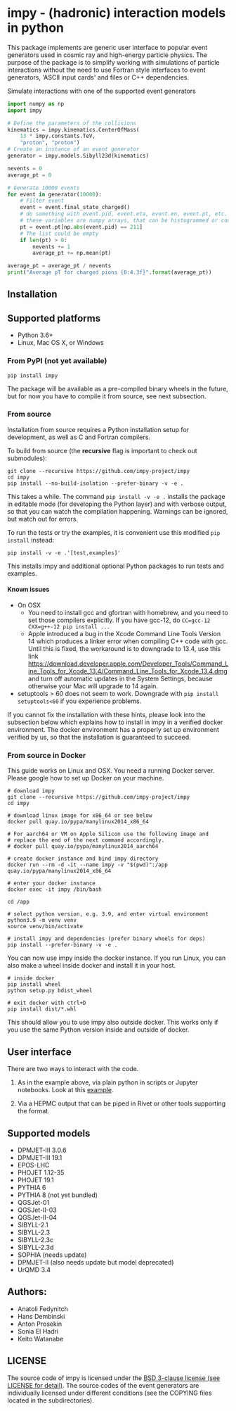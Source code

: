 # impy - (hadronic) interaction models in python

This package implements are generic user interface to popular event generators used in cosmic ray and high-energy particle physics. The purpose of the package is to simplify working with simulations of particle interactions without the need to use Fortran style interfaces to event generators, 'ASCII input cards' and files or C++ dependencies.  

Simulate interactions with one of the supported event generators 

```python
import numpy as np
import impy

# Define the parameters of the collisions
kinematics = impy.kinematics.CenterOfMass(
    13 * impy.constants.TeV,
    "proton", "proton")
# Create an instance of an event generator
generator = impy.models.Sibyll23d(kinematics)

nevents = 0
average_pt = 0

# Generate 10000 events
for event in generator(10000):
    # Filter event
    event = event.final_state_charged()
    # do something with event.pid, event.eta, event.en, event.pt, etc.
    # these variables are numpy arrays, that can be histogrammed or counted like
    pt = event.pt[np.abs(event.pid) == 211]
    # The list could be empty
    if len(pt) > 0:
        nevents += 1
        average_pt += np.mean(pt)

average_pt = average_pt / nevents
print("Average pT for charged pions {0:4.3f}".format(average_pt))
```

## Installation

## Supported platforms

- Python 3.6+
- Linux, Mac OS X, or Windows

### From PyPI (not yet available)

    pip install impy

The package will be available as a pre-compiled binary wheels in the future, but for now you have to compile it from source, see next subsection.

### From source

Installation from source requires a Python installation setup for development, as well as C and Fortran compilers.

To build from source (the **recursive** flag is important to check out submodules):

    git clone --recursive https://github.com/impy-project/impy
    cd impy
    pip install --no-build-isolation --prefer-binary -v -e .

This takes a while. The command `pip install -v -e .` installs the package in editable mode (for developing the Python layer) and with verbose output, so that you can watch the compilation happening. Warnings can be ignored, but watch out for errors.

To run the tests or try the examples, it is convenient use this modified `pip install` instead:

    pip install -v -e .'[test,examples]'

This installs impy and additional optional Python packages to run tests and examples.

#### Known issues

- On OSX
    - You need to install gcc and gfortran with homebrew, and you need to set those compilers explicitly. If you have gcc-12, do `CC=gcc-12 CXX=g++-12 pip install ...`
    - Apple introduced a bug in the Xcode Command Line Tools Version 14 which produces a linker error when compiling C++ code with gcc. Until this is fixed, the workaround is to downgrade to 13.4, use this link https://download.developer.apple.com/Developer_Tools/Command_Line_Tools_for_Xcode_13.4/Command_Line_Tools_for_Xcode_13.4.dmg and turn off automatic updates in the System Settings, because otherwise your Mac will upgrade to 14 again.
- setuptools > 60 does not seem to work. Downgrade with `pip install setuptools<60` if you experience problems.

If you cannot fix the installation with these hints, please look into the subsection below which explains how to install in impy in a verified docker environment. The docker environment has a properly set up environment verified by us, so that the installation is guaranteed to succeed.

### From source in Docker

This guide works on Linux and OSX. You need a running Docker server. Please google how to set up Docker on your machine.

    # download impy
    git clone --recursive https://github.com/impy-project/impy
    cd impy

    # download linux image for x86_64 or see below
    docker pull quay.io/pypa/manylinux2014_x86_64
 
    # For aarch64 or VM on Apple Silicon use the following image and
    # replace the end of the next command accordingly.
    # docker pull quay.io/pypa/manylinux2014_aarch64
    
    # create docker instance and bind impy directory
    docker run --rm -d -it --name impy -v "$(pwd)":/app quay.io/pypa/manylinux2014_x86_64

    # enter your docker instance
    docker exec -it impy /bin/bash

    cd /app

    # select python version, e.g. 3.9, and enter virtual environment
    python3.9 -m venv venv
    source venv/bin/activate

    # install impy and dependencies (prefer binary wheels for deps)
    pip install --prefer-binary -v -e .

You can now use impy inside the docker instance. If you run Linux, you can also make a wheel inside
docker and install it in your host.

    # inside docker
    pip install wheel
    python setup.py bdist_wheel

    # exit docker with ctrl+D
    pip install dist/*.whl

This should allow you to use impy also outside docker. This works only if you use the same Python version inside and outside of docker.

## User interface

There are two ways to interact with the code.

1. As in the example above, via plain python in scripts or Jupyter notebooks. Look at this [example](examples/compare_models.ipynb).

2. Via a HEPMC output that can be piped in Rivet or other tools supporting the format.

## Supported models

- DPMJET-III 3.0.6
- DPMJET-III 19.1
- EPOS-LHC
- PHOJET 1.12-35
- PHOJET 19.1
- PYTHIA 6
- PYTHIA 8 (not yet bundled)
- QGSJet-01
- QGSJet-II-03
- QGSJet-II-04
- SIBYLL-2.1
- SIBYLL-2.3
- SIBYLL-2.3c
- SIBYLL-2.3d
- SOPHIA (needs update)
- DPMJET-II (also needs update but model deprecated)
- UrQMD 3.4

## Authors:

- Anatoli Fedynitch
- Hans Dembinski
- Anton Prosekin
- Sonia El Hadri
- Keito Watanabe

## LICENSE

The source code of impy is licensed under the [BSD 3-clause license (see LICENSE for detail)](LICENSE). The source codes of the event generators are individually licensed under different conditions (see the COPYING files located in the subdirectories). 

